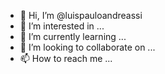 - 👋 Hi, I’m @luispauloandreassi
- 👀 I’m interested in ...
- 🌱 I’m currently learning ...
- 💞️ I’m looking to collaborate on ...
- 📫 How to reach me ...

<!---
luispauloandreassi/luispauloandreassi is a ✨ special ✨ repository because its `README.md` (this file) appears on your GitHub profile.
You can click the Preview link to take a look at your changes.
--->
